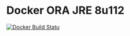 # Docker ORA JRE 8u112

[![Docker Build Statu](https://img.shields.io/docker/build/rdemorais/jr8.svg?style=plastic)]()